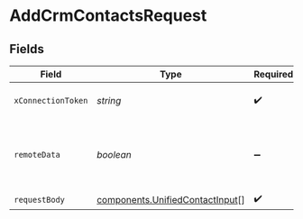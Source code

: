 # AddCrmContactsRequest


## Fields

| Field                                                                              | Type                                                                               | Required                                                                           | Description                                                                        |
| ---------------------------------------------------------------------------------- | ---------------------------------------------------------------------------------- | ---------------------------------------------------------------------------------- | ---------------------------------------------------------------------------------- |
| `xConnectionToken`                                                                 | *string*                                                                           | :heavy_check_mark:                                                                 | The connection token                                                               |
| `remoteData`                                                                       | *boolean*                                                                          | :heavy_minus_sign:                                                                 | Set to true to include data from the original CRM software.                        |
| `requestBody`                                                                      | [components.UnifiedContactInput](../../models/components/unifiedcontactinput.md)[] | :heavy_check_mark:                                                                 | N/A                                                                                |